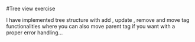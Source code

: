 #Tree view exercise

I have implemented tree structure with add , update , remove and move tag functionalities where you can also move parent tag if you want with a proper error handling...  
